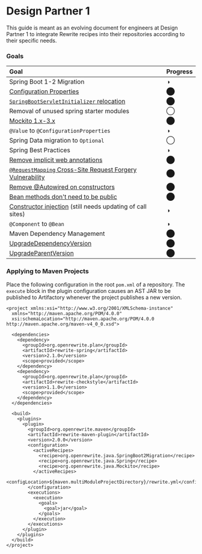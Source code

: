 # Design Partner 1

This guide is meant as an evolving document for engineers at Design Partner 1 to integrate Rewrite recipes into their repositories according to their specific needs.

### Goals

| Goal | Progress |
| :--- | :--- |
| Spring Boot 1-2 Migration | ◑ |
|         [Configuration Properties](../java/spring/spring-boot-2-migration/springbootconfiguration.md) | ⬤ |
|         [`SpringBootServletInitializer` relocation](../java/spring/spring-boot-2-migration/springbootservletinitializerpackage.md) | ⬤ |
|         Removal of unused spring starter modules | ◯ |
|         [Mockito 1.x-3.x](../java/mockito/) | ⬤ |
|         `@Value` to `@ConfigurationProperties` | ◑ |
|         Spring Data migration to `Optional` | ◯ |
| Spring Best Practices | ◑ |
|         [Remove implicit web annotations](../java/spring/best-practices/implicitwebannotationnames.md) | ⬤ |
|         [`@RequestMapping` Cross-Site Request Forgery Vulnerability](../java/spring/best-practices/norequestmappingannotation.md) | ⬤ |
|         [Remove @Autowired on constructors](../java/spring/best-practices/noautowired.md) | ⬤ |
|         [Bean methods don't need to be public](../java/spring/best-practices/beanmethodsnotpublic.md) | ⬤ |
|         [Constructor injection](../java/spring/best-practices/constructorinjection.md) \(still needs updating of call sites\) | ◑ |
|         `@Component` to `@Bean` | ◑ |
| Maven Dependency Management | ⬤ |
|         [UpgradeDependencyVersion](../maven/transforming-maven-poms/upgradedependencyversion.md) | ⬤ |
|         [UpgradeParentVersion](../maven/transforming-maven-poms/upgradeparentversion.md) | ⬤ |

### Applying to Maven Projects

Place the following configuration in the root `pom.xml` of a repository. The `execute` block in the plugin configuration causes an AST JAR to be published to Artifactory whenever the project publishes a new version.

```markup
<project xmlns:xsi="http://www.w3.org/2001/XMLSchema-instance"
  xmlns="http://maven.apache.org/POM/4.0.0"
  xsi:schemaLocation="http://maven.apache.org/POM/4.0.0 http://maven.apache.org/maven-v4_0_0.xsd">
    
  <dependencies>
    <dependency>
      <groupId>org.openrewrite.plan</groupId>
      <artifactId>rewrite-spring</artifactId>
      <version>2.1.0</version>
      <scope>provided</scope>
    </dependency>
    <dependency>
      <groupId>org.openrewrite.plan</groupId>
      <artifactId>rewrite-checkstyle</artifactId>
      <version>1.1.0</version>
      <scope>provided</scope>
    </dependency>
  </dependencies>
    
  <build>
    <plugins>
      <plugin>
        <groupId>org.openrewrite.maven</groupId>
        <artifactId>rewrite-maven-plugin</artifactId>
        <version>2.0.0</version>
        <configuration>
          <activeRecipes>
            <recipe>org.openrewrite.java.SpringBoot2Migration</recipe>
            <recipe>org.openrewrite.java.Spring</recipe>
            <recipe>org.openrewrite.java.Mockito</recipe>
          </activeRecipes>
          <configLocation>${maven.multiModuleProjectDirectory}/rewrite.yml</configLocation>
        </configuration>
        <executions>
          <execution>
            <goals>
              <goal>jar</goal>
            </goals>
          </execution>
        </executions>
      </plugin>
    </plugins>
  </build>
</project>
```

